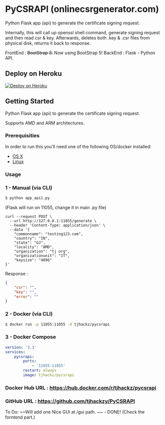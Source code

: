 # PyCSRAPI (onlinecsrgenerator.com)
Python Flask app (api) to generate the certificate signing request.

Internally, this will call up openssl shell command, generate signing request and then read csr & key.
Afterwards, deletes both .key & .csr files from physical disk, returns it back to response. 

FrontEnd : ~~BootStrap 3.~~ Now using BootStrap 5!
BackEnd : Flask - Python API.

## Deploy on Heroku

[![Deploy on Heroku](https://www.herokucdn.com/deploy/button.svg)](https://heroku.com/deploy)



## Getting Started

Python Flask app (api) to generate the certificate signing request.

Supports AMD and ARM architectures.

### Prerequisities


In order to run this you'll need one of the following OS/docker installed:

* [OS X](https://docs.docker.com/mac/started/)
* [Linux](https://docs.docker.com/linux/started/)

### Usage

### 1 - Manual (via CLI)

```bash
$ python app_api1.py
```

(Flask will run on 11055, change it in main .py file)

```
curl --request POST \
  --url http://127.0.0.1:11055/generate \
  --header 'Content-Type: application/json' \
  --data '{
	"commonname": "testing123.com",
	"country": "IN",
	"state": "GJ",
	"locality": "AMD",
	"organization": "tj org",
	"organizationunit": "IT",
	"keysize": "4096"
}'
```

Response :

```json
{
	"csr": "",
	"key": "",
	"error": ""
}
```

### 2 - Docker (via CLI)


```bash
$ docker run -p 11055:11055 -d tjhackz/pycsrapi
```

### 3 - Docker Compose 

```yml
version: '3.3'
services:
    pycsrapi:
        ports:
            - '11055:11055'
        restart: always
        image: tjhackz/pycsrapi
```

### Docker Hub URL : https://hub.docker.com/r/tjhackz/pycsrapi
### GitHub URL : https://github.com/tjhackzy/PyCSRAPI




To Do:
~~Will add one Nice GUI at /gui path. ~~ - DONE! (Check the forntend part.)

